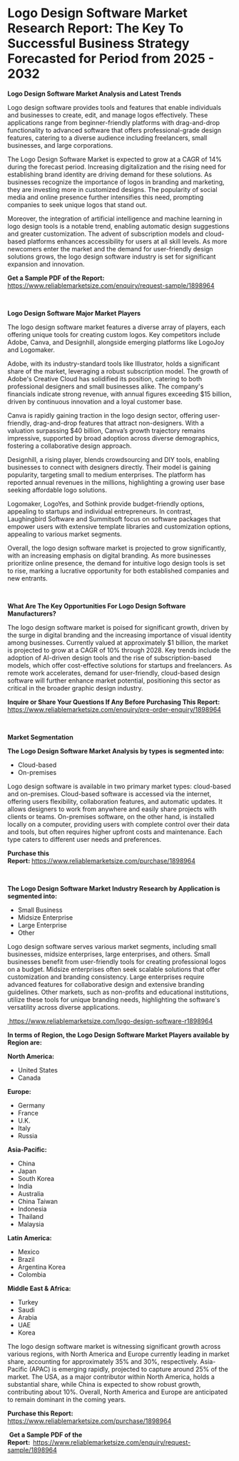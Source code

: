 <p><h1>Logo Design Software Market Research Report: The Key To Successful Business Strategy Forecasted for Period from 2025 - 2032</h1></p><p><strong>Logo Design Software Market Analysis and Latest Trends</strong></p>
<p><p>Logo design software provides tools and features that enable individuals and businesses to create, edit, and manage logos effectively. These applications range from beginner-friendly platforms with drag-and-drop functionality to advanced software that offers professional-grade design features, catering to a diverse audience including freelancers, small businesses, and large corporations.</p><p>The Logo Design Software Market is expected to grow at a CAGR of 14% during the forecast period. Increasing digitalization and the rising need for establishing brand identity are driving demand for these solutions. As businesses recognize the importance of logos in branding and marketing, they are investing more in customized designs. The popularity of social media and online presence further intensifies this need, prompting companies to seek unique logos that stand out.</p><p>Moreover, the integration of artificial intelligence and machine learning in logo design tools is a notable trend, enabling automatic design suggestions and greater customization. The advent of subscription models and cloud-based platforms enhances accessibility for users at all skill levels. As more newcomers enter the market and the demand for user-friendly design solutions grows, the logo design software industry is set for significant expansion and innovation.</p></p>
<p><strong>Get a Sample PDF of the Report:&nbsp;</strong> <a href="https://www.reliablemarketsize.com/enquiry/request-sample/1898964?utm_campaign=3264&utm_medium=2&utm_source=Github&utm_content=ia&utm_term=19042025&utm_id=logo-design-software">https://www.reliablemarketsize.com/enquiry/request-sample/1898964</a></p>
<p>&nbsp;</p>
<p><strong>Logo Design Software Major Market Players</strong></p>
<p><p>The logo design software market features a diverse array of players, each offering unique tools for creating custom logos. Key competitors include Adobe, Canva, and Designhill, alongside emerging platforms like LogoJoy and Logomaker. </p><p>Adobe, with its industry-standard tools like Illustrator, holds a significant share of the market, leveraging a robust subscription model. The growth of Adobe's Creative Cloud has solidified its position, catering to both professional designers and small businesses alike. The company's financials indicate strong revenue, with annual figures exceeding $15 billion, driven by continuous innovation and a loyal customer base.</p><p>Canva is rapidly gaining traction in the logo design sector, offering user-friendly, drag-and-drop features that attract non-designers. With a valuation surpassing $40 billion, Canva’s growth trajectory remains impressive, supported by broad adoption across diverse demographics, fostering a collaborative design approach.</p><p>Designhill, a rising player, blends crowdsourcing and DIY tools, enabling businesses to connect with designers directly. Their model is gaining popularity, targeting small to medium enterprises. The platform has reported annual revenues in the millions, highlighting a growing user base seeking affordable logo solutions.</p><p>Logomaker, LogoYes, and Sothink provide budget-friendly options, appealing to startups and individual entrepreneurs. In contrast, Laughingbird Software and Summitsoft focus on software packages that empower users with extensive template libraries and customization options, appealing to various market segments.</p><p>Overall, the logo design software market is projected to grow significantly, with an increasing emphasis on digital branding. As more businesses prioritize online presence, the demand for intuitive logo design tools is set to rise, marking a lucrative opportunity for both established companies and new entrants.</p></p>
<p>&nbsp;</p>
<p><strong>What Are The Key Opportunities For Logo Design Software Manufacturers?</strong></p>
<p><p>The logo design software market is poised for significant growth, driven by the surge in digital branding and the increasing importance of visual identity among businesses. Currently valued at approximately $1 billion, the market is projected to grow at a CAGR of 10% through 2028. Key trends include the adoption of AI-driven design tools and the rise of subscription-based models, which offer cost-effective solutions for startups and freelancers. As remote work accelerates, demand for user-friendly, cloud-based design software will further enhance market potential, positioning this sector as critical in the broader graphic design industry.</p></p>
<p><strong>Inquire or Share Your Questions If Any Before Purchasing This Report:</strong> <a href="https://www.reliablemarketsize.com/enquiry/pre-order-enquiry/1898964?utm_campaign=3264&utm_medium=2&utm_source=Github&utm_content=ia&utm_term=19042025&utm_id=logo-design-software">https://www.reliablemarketsize.com/enquiry/pre-order-enquiry/1898964</a></p>
<p>&nbsp;</p>
<p><strong>Market Segmentation</strong></p>
<p><strong>The Logo Design Software Market Analysis by types is segmented into:</strong></p>
<p><ul><li>Cloud-based</li><li>On-premises</li></ul></p>
<p><p>Logo design software is available in two primary market types: cloud-based and on-premises. Cloud-based software is accessed via the internet, offering users flexibility, collaboration features, and automatic updates. It allows designers to work from anywhere and easily share projects with clients or teams. On-premises software, on the other hand, is installed locally on a computer, providing users with complete control over their data and tools, but often requires higher upfront costs and maintenance. Each type caters to different user needs and preferences.</p></p>
<p><strong>Purchase this Report:&nbsp;</strong><a href="https://www.reliablemarketsize.com/purchase/1898964?utm_campaign=3264&utm_medium=2&utm_source=Github&utm_content=ia&utm_term=19042025&utm_id=logo-design-software">https://www.reliablemarketsize.com/purchase/1898964</a></p>
<p>&nbsp;</p>
<p><strong>The Logo Design Software Market Industry Research by Application is segmented into:</strong></p>
<p><ul><li>Small Business</li><li>Midsize Enterprise</li><li>Large Enterprise</li><li>Other</li></ul></p>
<p><p>Logo design software serves various market segments, including small businesses, midsize enterprises, large enterprises, and others. Small businesses benefit from user-friendly tools for creating professional logos on a budget. Midsize enterprises often seek scalable solutions that offer customization and branding consistency. Large enterprises require advanced features for collaborative design and extensive branding guidelines. Other markets, such as non-profits and educational institutions, utilize these tools for unique branding needs, highlighting the software's versatility across diverse applications.</p></p>
<p><a href="https://www.reliablemarketsize.com/logo-design-software-r1898964?utm_campaign=3264&utm_medium=2&utm_source=Github&utm_content=ia&utm_term=19042025&utm_id=logo-design-software">&nbsp;https://www.reliablemarketsize.com/logo-design-software-r1898964</a></p>
<p><strong>In terms of Region, the Logo Design Software Market Players available by Region are:</strong></p>
<p>
    <p> <strong> North America: </strong>
        <ul>
            <li>United States</li>
            <li>Canada</li>
        </ul>
        </p> 
    <p> <strong> Europe: </strong>
        <ul>
            <li>Germany</li>
            <li>France</li>
            <li>U.K.</li>
            <li>Italy</li>
            <li>Russia</li>
        </ul>
        </p> 
    <p> <strong> Asia-Pacific: </strong>
        <ul>
            <li>China</li>
            <li>Japan</li>
            <li>South Korea</li>
            <li>India</li>
            <li>Australia</li>
            <li>China Taiwan</li>
            <li>Indonesia</li>
            <li>Thailand</li>
            <li>Malaysia</li>
        </ul>
        </p> 
    <p> <strong> Latin America: </strong>
        <ul>
            <li>Mexico</li>
            <li>Brazil</li>
            <li>Argentina Korea</li>
            <li>Colombia</li>
        </ul>
        </p> 
    <p> <strong> Middle East & Africa: </strong>
        <ul>
            <li>Turkey</li>
            <li>Saudi</li>
            <li>Arabia</li>
            <li>UAE</li>
            <li>Korea</li>
        </ul>
    </p>
    </p>
<p><p>The logo design software market is witnessing significant growth across various regions, with North America and Europe currently leading in market share, accounting for approximately 35% and 30%, respectively. Asia-Pacific (APAC) is emerging rapidly, projected to capture around 25% of the market. The USA, as a major contributor within North America, holds a substantial share, while China is expected to show robust growth, contributing about 10%. Overall, North America and Europe are anticipated to remain dominant in the coming years.</p></p>
<p><strong>Purchase this Report: </strong><a href="https://www.reliablemarketsize.com/purchase/1898964?utm_campaign=3264&utm_medium=2&utm_source=Github&utm_content=ia&utm_term=19042025&utm_id=logo-design-software">https://www.reliablemarketsize.com/purchase/1898964</a></p>
<p>&nbsp;<strong>Get a Sample PDF of the Report:&nbsp;&nbsp;</strong><a href="https://www.reliablemarketsize.com/enquiry/request-sample/1898964?utm_campaign=3264&utm_medium=2&utm_source=Github&utm_content=ia&utm_term=19042025&utm_id=logo-design-software">https://www.reliablemarketsize.com/enquiry/request-sample/1898964</a></p>
<p><strong></strong></p>
<p><p></p><p></p><p></p></p>